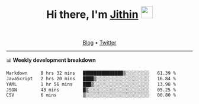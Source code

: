 <h1 align="center">Hi there, I'm <a href="https://jithset.github.io/" target="_blank">Jithin</a> <img
src="https://github.com/blackcater/blackcater/raw/main/images/Hi.gif" height="32" /></h1>

<br />

<p align="center">
  <a href="https://jithset.github.io">Blog</a> •
  <a href="https://twitter.com/jithset">Twitter</a>
</p>

---

📊 **Weekly development breakdown**

<!--START_SECTION:waka-->

```txt
Markdown     8 hrs 32 mins   ███████████████▒░░░░░░░░░   61.39 %
JavaScript   2 hrs 20 mins   ████▒░░░░░░░░░░░░░░░░░░░░   16.84 %
YAML         1 hr 56 mins    ███▒░░░░░░░░░░░░░░░░░░░░░   13.98 %
JSON         43 mins         █▒░░░░░░░░░░░░░░░░░░░░░░░   05.25 %
CSV          6 mins          ▒░░░░░░░░░░░░░░░░░░░░░░░░   00.80 %
```

<!--END_SECTION:waka-->

